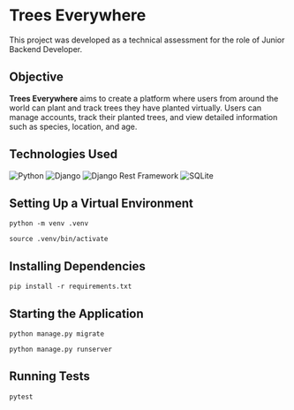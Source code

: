 # Trees Everywhere

This project was developed as a technical assessment for the role of Junior Backend Developer. 

## Objective

**Trees Everywhere** aims to create a platform where users from around the world can plant and track trees they have planted virtually. Users can manage accounts, track their planted trees, and view detailed information such as species, location, and age.
  
## Technologies Used
![Python](https://img.shields.io/badge/Python-14354C?style=for-the-badge&logo=python&logoColor=white)
![Django](https://img.shields.io/badge/Django-092E20?style=for-the-badge&logo=django&logoColor=white)
![Django Rest Framework](https://img.shields.io/badge/DJANGO-REST-ff1709?style=for-the-badge&logo=django&logoColor=white&color=ff1709&labelColor=gray)
![SQLite](https://img.shields.io/badge/SQLite-07405E?style=for-the-badge&logo=sqlite&logoColor=white)

## Setting Up a Virtual Environment
  ```
  python -m venv .venv
  ```
  ```
  source .venv/bin/activate
  ```
## Installing Dependencies
  ```
  pip install -r requirements.txt
  ```
## Starting the Application
  ```
  python manage.py migrate

  ```
  ```
  python manage.py runserver
  ```
## Running Tests
  ```
  pytest
  ```